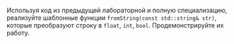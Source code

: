 ﻿Используя код из предыдущей лабораторной и полную специализацию, реализуйте шаблонные функции `fromString(const std::string& str)`, которые преобразуют строку в `float`, `int`, `bool`. Продемонстрируйте их работу.